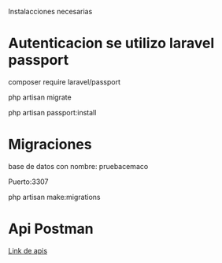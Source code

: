 <p>Instalacciones necesarias</p>
<h1>Autenticacion se utilizo laravel passport</h1>
<p>composer require laravel/passport</p>
<p>php artisan migrate</p>
<p>php artisan passport:install</p>

<h1>Migraciones</h1>
<p>base de datos con nombre: pruebacemaco </p>
<p>Puerto:3307</p>
<p>php artisan make:migrations</p>

<h1>Api Postman </h1>
<a href="https://documenter.getpostman.com/view/12787823/U16oni9P">Link de apis</a>
